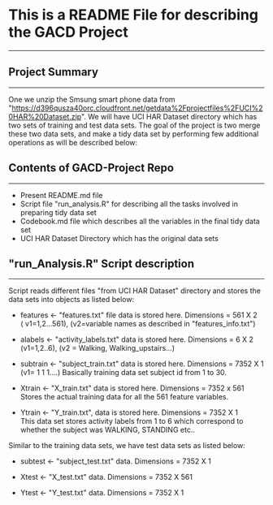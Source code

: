 # This is a README File for describing the GACD Project
-------------------------------------------------------

## Project Summary
------------------
One we unzip the Smsung smart phone data from "https://d396qusza40orc.cloudfront.net/getdata%2Fprojectfiles%2FUCI%20HAR%20Dataset.zip". We will have UCI HAR Dataset directory which has two sets of training and test data sets. The goal of the project is two merge these two data sets, and make a tidy data set by performing few additional operations as will be described below:

## Contents of GACD-Project Repo
--------------------------------
* Present README.md file 
* Script file "run_analysis.R" for describing all the tasks involved in preparing tidy data set
* Codebook.md file which describes all the variables in the final tidy data set
* UCI HAR Dataset Directory which has the original data sets

## "run_Analysis.R" Script description
--------------------------------------
Script reads different files "from UCI HAR Dataset" directory and stores the data sets into objects as listed below:
* features <- "features.txt" file data is stored here. Dimensions = 561 X 2 <br>
( v1=1,2...561), (v2=variable names as described in "features_info.txt")

* alabels <- "activity_labels.txt" data is stored here. Dimensions = 6 X 2 <br> 
(v1=1,2..6), (v2 = Walking, Walking_upstairs...)

* subtrain <- "subject_train.txt" data is stored here. Dimensions = 7352 X 1<br>
(v1= 1 1 1....)  Basically training data set subject id from 1 to 30.

* Xtrain <- "X_train.txt" data is stored here. Dimensions = 7352 x 561 <br>
Stores the actual training data for all the 561 feature variables.

* Ytrain <- "Y_train.txt", data is stored here. Dimensions = 7352 X 1<br>
This data set stores activity labels from 1 to 6 which correspond to whether the subject was WALKING, STANDING etc..

Similar to the training data sets, we have test data sets as listed below:
* subtest <- "subject_test.txt" data. Dimensions = 7352 X 1

* Xtest <- "X_test.txt" data. Dimensions = 7352 X 561

* Ytest <- "Y_test.txt" data. Dimensions = 7352 X 1


